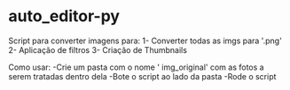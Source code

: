 # auto_editor-py
Script para converter imagens para:
1- Converter todas as imgs para '.png'
2- Aplicação de filtros
3- Criação de Thumbnails

Como usar:
-Crie um pasta com o nome ' img_original' com as fotos a serem tratadas dentro dela
-Bote o script ao lado da pasta
-Rode o script
